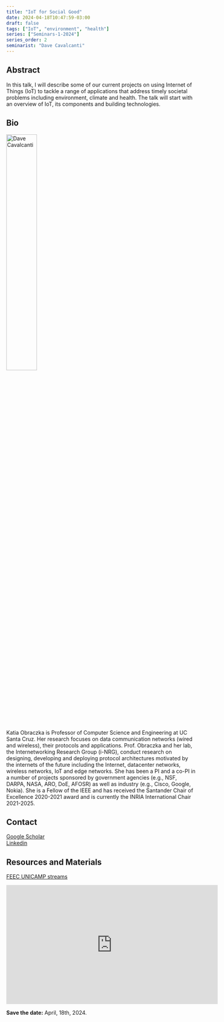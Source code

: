 ```yaml
---
title: "IoT for Social Good​"
date: 2024-04-18T10:47:59-03:00
draft: false
tags: ["IoT", "environment", "health"]
series: ["Seminars-1-2024"]
series_order: 2
seminarist: "Dave Cavalcanti"
---
```


## Abstract

In this talk, I will describe some of our current projects on using Internet of Things (IoT) to tackle a range of applications that address timely societal problems including environment, climate and health. The talk will start with an overview of IoT, its components and building technologies.

## Bio

<img alt="Dave Cavalcanti" src="/seminars/seminars-1-2024/2/katia_obraczka.png" style="width: 40%; height: 160x;">

Katia Obraczka is Professor of Computer Science and Engineering at UC Santa Cruz. Her research focuses on data communication networks (wired and wireless), their protocols and applications. Prof. Obraczka and her lab, the Internetworking Research Group (i-NRG), conduct research on designing, developing and deploying protocol architectures motivated by the internets of the future including the Internet, datacenter networks, wireless networks, IoT and edge networks. She has been a PI and a co-PI in a number of projects sponsored by government agencies (e.g., NSF, DARPA, NASA, ARO, DoE, AFOSR) as well as industry (e.g., Cisco, Google, Nokia). She is a Fellow of the IEEE and has received the Santander Chair of Excellence 2020-2021 award and is currently the INRIA International Chair 2021-2025.


## Contact
[Google Scholar](https://scholar.google.com/citations?user=xALG_EMAAAAJ&hl=pt-BR&oi=ao) \
[Linkedin](https://www.linkedin.com/in/katia-obraczka-301b182b/)



## Resources and Materials

[FEEC UNICAMP streams](https://www.youtube.com/@feec-unicamp/streams)


<iframe width="560" height="315" src="https://www.youtube.com/embed/jvlmnrRI86w" title="YouTube video player" frameborder="0" allow="accelerometer; autoplay; clipboard-write; encrypted-media; gyroscope; picture-in-picture; web-share" allowfullscreen></iframe>

**Save the date:** April, 18th, 2024.
